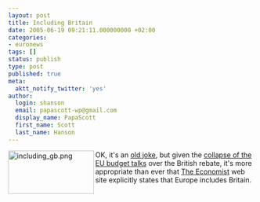 ```yaml
---
layout: post
title: Including Britain
date: 2005-06-19 09:21:11.000000000 +02:00
categories:
- euronews
tags: []
status: publish
type: post
published: true
meta:
  aktt_notify_twitter: 'yes'
author:
  login: shanson
  email: papascott-wp@gmail.com
  display_name: PapaScott
  first_name: Scott
  last_name: Hanson
---
```

<p><a href="http://www.economist.com/"><img alt="including_gb.png" src="https://www.papascott.de/wordpress/wp-content/uploads/2005/06/including_gb.png" width="175" height="88" align="left" border="0" /></a> OK, it's an <a href="http://www.fpri.org/enotes/20030312.europe.radu.oldeuropevsnew.html" title="Dense fog over English Channel. Continent isolated.">old joke</a>, but given the <a href="http://www.economist.com/agenda/displayStory.cfm?story_id=4097374" title="Europe's identity crisis deepens | Economist.com">collapse of the EU budget talks</a> over the British rebate, it's more appropriate than ever that <a href="http://www.economist.com/">The Economist</a> web site explicitly states that Europe includes Britain.</p>
